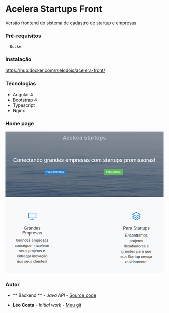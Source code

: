 # Acelera Startups Front

Versão frontend do sistema de cadastro de startup e empresas

### Pré-requisitos

```
  Docker
```

### Instalação
https://hub.docker.com/r/lelodois/acelera-front/

### Tecnologias

* Angular 4
* Bootstrap 4
* Typescript
* Nginx

### Home page
![App](https://github.com/lelodois/acelera-startups-front/blob/master/documentation/principal.png)


### Autor
* ** Backend ** - *Java API* - [Source code](https://github.com/lelodois/acelera-startups-back)

* **Léo Costa** - *Initial work* - [Meu git](https://github.com/lelodois)


